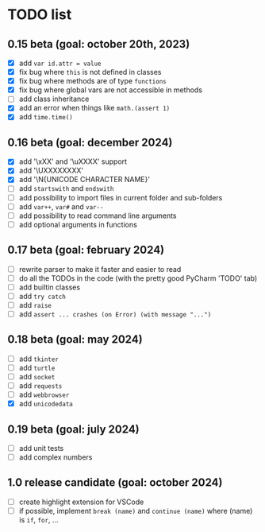 # TODO list
<!-- check mark character: ✅ -->

## 0.15 beta (goal: october 20th, 2023)
* [X] add `var id.attr = value`
* [X] fix bug where `this` is not defined in classes
* [X] fix bug where methods are of type `functions`
* [X] fix bug where global vars are not accessible in methods
* [ ] add class inheritance
* [X] add an error when things like `math.(assert 1)`
* [X] add `time.time()`

## 0.16 beta (goal: december 2024)
* [X] add '\xXX' and '\uXXXX' support
* [X] add '\UXXXXXXXX'
* [X] add '\N{UNICODE CHARACTER NAME}'
* [ ] add `startswith` and `endswith`
* [ ] add possibility to import files in current folder and sub-folders
* [ ] add `var++`, `var#` and `var--`
* [ ] add possibility to read command line arguments
* [ ] add optional arguments in functions

## 0.17 beta (goal: february 2024)
* [ ] rewrite parser to make it faster and easier to read
* [ ] do all the TODOs in the code (with the pretty good PyCharm 'TODO' tab)
* [ ] add builtin classes
* [ ] add `try catch`
* [ ] add `raise`
* [ ] add `assert ... crashes (on Error) (with message "...")`

## 0.18 beta (goal: may 2024)
* [ ] add `tkinter`
* [ ] add `turtle`
* [ ] add `socket`
* [ ] add `requests`
* [ ] add `webbrowser`
* [X] add `unicodedata`

## 0.19 beta (goal: july 2024)
* [ ] add unit tests
* [ ] add complex numbers

## 1.0 release candidate (goal: october 2024)
* [ ] create highlight extension for VSCode
* [ ] if possible, implement `break (name)` and `continue (name)` where (name) is `if`, `for`, …
